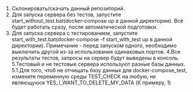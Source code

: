 1. Склонировать/скачать данный репозиторий.
2. Для запуска сервера без тестов, запустите start_without_test.bat(docker-compose up в данной директории). Всё будет работать сразу, после автоматической подготовки.
3. Для запуска сервера с тестированием, запустите start_with_test.bat(docker-compose -f start_with_test up в данной директории). Примечание - перед запуском одного, необходимо выключить другой из-за использования одинаковых портов.
4.Все результаты тестов, запросы на сервер будут выведены в консоль.
5.Тестовый и не тестовые сервера используют разные базы данных.
5.1.Для того, чтоб не отчищать базу данных для docker-compose_test, измените переменную среды TEST_CHECK на любую, не являющуюся YES_I_WANT_TO_DELETE_MY_DATA (К примеру, 1)
